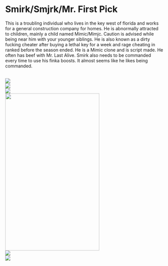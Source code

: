 <h1>Smirk/Smjrk/Mr. First Pick</h1>
<p>This is a troubling individual who lives in the key west of florida and works for a general construction company for homes. He is abnormally attracted to children, mainly a child named Mimic/Mimjc. Caution is advised while being near him with your younger siblings. He is also known as a dirty fucking cheater after buying a lethal key for a week and rage cheating in ranked before the season ended. He is a Mimic clone and is script made. He often has beef with Mr. Last Alive. Smirk also needs to be commanded every time to use his finka boosts. It almost seems like he likes being commanded.</p>
<br>
<img src="https://cdn.discordapp.com/attachments/857843095298899981/1348120641404014654/image.png?ex=67ce4eaf&is=67ccfd2f&hm=724b275674b7b7e3f7410e5cd0467c18e15a92ae3a7a6fb9f17bac36ec585aee&">
<br>
<img src="https://cdn.discordapp.com/attachments/857843095298899981/1348134320325263400/image.png?ex=67d24fed&is=67d0fe6d&hm=005c9ff347fd9c764428d4cf59b07f9f804e5a992a7b529fd361ba4efde5f97b&">
<br>
<img src="https://cdn.discordapp.com/attachments/857843095298899981/1336994566124998728/image.png?ex=67ce0a78&is=67ccb8f8&hm=c2d8617f0de3d57e960f9f7256995a7afd371d0c239b92f9df35ce9e42e78180&">
<br>
<img src="https://cdn.discordapp.com/attachments/1304193217268420610/1348155223574577306/IMG_2110.png?ex=67ce6ee4&is=67cd1d64&hm=d41ef378485aff6585ed082ebd3bfefce0111159c3fb8ab5ce90d5e39e7300c9&" style="width:300px;height:500px;">
<br>
<img src="https://cdn.discordapp.com/attachments/857843095298899981/1348489616289824861/image.png?ex=67d24952&is=67d0f7d2&hm=44dd268c0539e54c63470f1056de453ee27e1eea8dd3406d3b7f140226f2dd6f&">
<br>
<img src="https://cdn.discordapp.com/attachments/857843095298899981/1348186087352172565/image.png?ex=67ce8ba3&is=67cd3a23&hm=7e1d9abd34f6c0aefee930b9cb25bb11c857b7afeada2a0b82778232ac9e89f3&">
<br>

<br>

<br>

<br>

<br>

<br>
